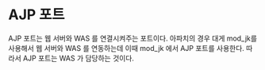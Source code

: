 # AJP 포트

AJP 포트는 웹 서버와 WAS 를 연결시켜주는 포트이다. 아파치의 경우 대게 mod_jk를 사용해서 웹 서버와 WAS 를 연동하는데 이때 mod_jk 에서 AJP 포트를 사용한다.
따라서 AJP 포트는 WAS 가 담당하는 것이다.
